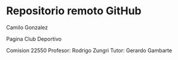 # Repositorio remoto GitHub
Camilo Gonzalez

Pagina Club Deportivo

Comision 22550
Profesor: Rodrigo Zungri
Tutor: Gerardo Gambarte
